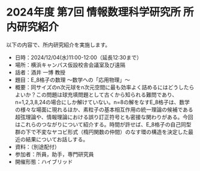 # 2024年度 第7回 情報数理科学研究所 所内研究紹介

以下の内容で、所内研究紹介を実施します。

- 日時：2024/12/04(水)11:00-12:00（延長12:30まで）
- 場所：横浜キャンパス仮設校舎会議室及び遠隔
- 話者：酒井 一博 教授
- 題目：E_8格子の数理 〜数学への「応用物理」〜
- 概要：同サイズのn次元球をn次元空間に最も効率よく詰めるにはどうしたらよいか？この問題は球充填問題として古くから知られる難問であり、n=1,2,3,8,24の場合にしか解けていない。n=8の解をなすE_8格子は、数学の様々な場面に現れるほか、素粒子の基本相互作用の統一理論の候補である超弦理論や、情報理論における誤り訂正符号とも密接な関わりがある。今回はこれらのつながりについて紹介する。時間が許せば、E_8格子の自己同型群の下で不変なヤコビ形式（楕円関数の仲間）のなす環の構造を決定した最近の結果についてお話しする。
- 資料：（別途配付）
- 参加者：所員，助手，専門研究員
- 開催形態：ハイブリッド

